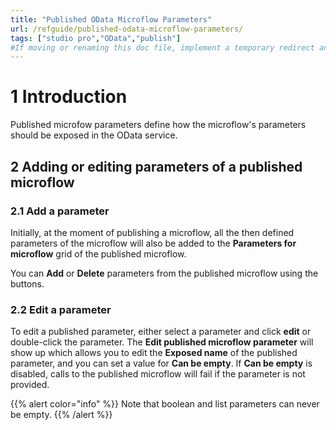 ```yaml
---
title: "Published OData Microflow Parameters"
url: /refguide/published-odata-microflow-parameters/
tags: ["studio pro","OData","publish"]
#If moving or renaming this doc file, implement a temporary redirect and let the respective team know they should update the URL in the product. See Mapping to Products for more details.
---
```


# 1 Introduction

Published microfow parameters define how the microflow's parameters should be exposed in the OData service.

## 2 Adding or editing parameters of a published microflow

### 2.1 Add a parameter

Initially, at the moment of publishing a microflow, all the then defined parameters of the microflow will also be added to the **Parameters for microflow** grid of the published microflow. 

You can **Add** or **Delete** parameters from the published microflow using the buttons.

### 2.2 Edit a parameter

To edit a published parameter, either select a parameter and click **edit** or double-click the parameter. The **Edit published microflow parameter** will show up which allows you to edit the **Exposed name** of the published parameter, and you can set a value for **Can be empty**. If **Can be empty** is disabled, calls to the published microflow will fail if the parameter is not provided.

{{% alert color="info" %}}
Note that boolean and list parameters can never be empty.
{{% /alert %}}
